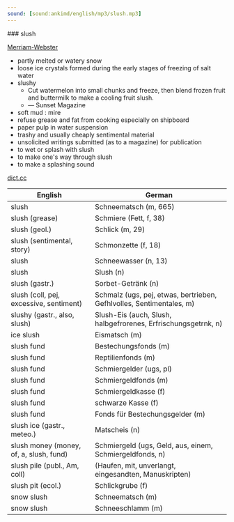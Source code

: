 ```yaml
---
sound: [sound:ankimd/english/mp3/slush.mp3]
---
```


\### slush

[Merriam-Webster](https://www.merriam-webster.com/dictionary/slush)

- partly melted or watery snow
- loose ice crystals formed during the early stages of freezing of salt water
- slushy
    - Cut watermelon into small chunks and freeze, then blend frozen fruit and buttermilk to make a cooling fruit slush.
    - — Sunset Magazine
- soft mud : mire
- refuse grease and fat from cooking especially on shipboard
- paper pulp in water suspension
- trashy and usually cheaply sentimental material
- unsolicited writings submitted (as to a magazine) for publication
- to wet or splash with slush
- to make one's way through slush
- to make a splashing sound

[dict.cc](https://www.dict.cc/slush)

| English        | German       |
| -------------- | ------------ |
| slush | Schneematsch (m, 665) |
| slush (grease) | Schmiere (Fett, f, 38) |
| slush (geol.) | Schlick (m, 29) |
| slush (sentimental, story) | Schmonzette (f, 18) |
| slush | Schneewasser (n, 13) |
| slush | Slush (n) |
| slush (gastr.) | Sorbet-Getränk (n) |
| slush (coll, pej, excessive, sentiment) | Schmalz (ugs, pej, etwas, bertrieben, Gefhlvolles, Sentimentales, m) |
| slushy (gastr., also, slush) | Slush-Eis (auch, Slush, halbgefrorenes, Erfrischungsgetrnk, n) |
| ice slush | Eismatsch (m) |
| slush fund | Bestechungsfonds (m) |
| slush fund | Reptilienfonds (m) |
| slush fund | Schmiergelder (ugs, pl) |
| slush fund | Schmiergeldfonds (m) |
| slush fund | Schmiergeldkasse (f) |
| slush fund | schwarze Kasse (f) |
| slush fund | Fonds für Bestechungsgelder (m) |
| slush ice (gastr., meteo.) | Matscheis (n) |
| slush money (money, of, a, slush, fund) | Schmiergeld (ugs, Geld, aus, einem, Schmiergeldfonds, n) |
| slush pile (publ., Am, coll) |  (Haufen, mit, unverlangt, eingesandten, Manuskripten) |
| slush pit (ecol.) | Schlickgrube (f) |
| snow slush | Schneematsch (m) |
| snow slush | Schneeschlamm (m) |

